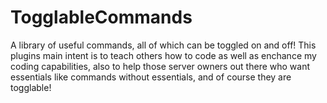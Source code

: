 TogglableCommands
=================

A library of useful commands, all of which can be toggled on and off!
This plugins main intent is to teach others how to code as well as enchance my coding capabilities, also to help those server owners out there who want essentials like commands without essentials, and of course they are togglable!
